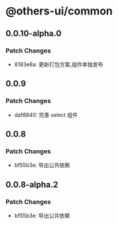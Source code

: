 # @others-ui/common

## 0.0.10-alpha.0

### Patch Changes

- 8183e8a: 更新打包方案,组件单独发布

## 0.0.9

### Patch Changes

- daf8840: 完善 select 组件

## 0.0.8

### Patch Changes

- bf55b3e: 导出公共依赖

## 0.0.8-alpha.2

### Patch Changes

- bf55b3e: 导出公共依赖
